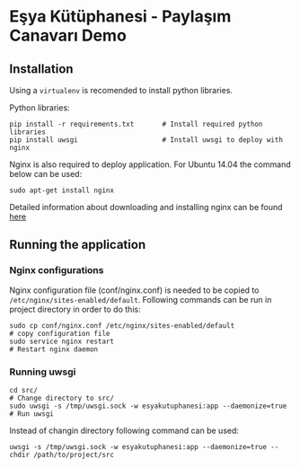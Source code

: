 # Eşya Kütüphanesi - Paylaşım Canavarı Demo

## Installation

Using a `virtualenv` is recomended to install python libraries.

Python libraries:

    pip install -r requirements.txt       # Install required python libraries
    pip install uwsgi                     # Install uwsgi to deploy with nginx
    
Nginx is also required to deploy application. For Ubuntu 14.04 the command below can be used:

    sudo apt-get install nginx

Detailed information about downloading and installing nginx can be found [here](http://nginx.org/en/download.html)
    


## Running the application

### Nginx configurations
Nginx configuration file (conf/nginx.conf) is needed to be copied to ``/etc/nginx/sites-enabled/default``. Following commands can be run in project directory in order to do this:

    sudo cp conf/nginx.conf /etc/nginx/sites-enabled/default                      # copy configuration file
    sudo service nginx restart                                                    # Restart nginx daemon
    
### Running uwsgi

    cd src/                                                                     # Change directory to src/
    sudo uwsgi -s /tmp/uwsgi.sock -w esyakutuphanesi:app --daemonize=true       # Run uwsgi

Instead of changin directory following command can be used:

    uwsgi -s /tmp/uwsgi.sock -w esyakutuphanesi:app --daemonize=true --chdir /path/to/project/src

